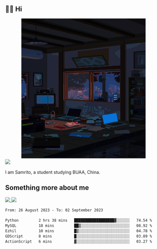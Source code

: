 ## 👋🏻 Hi

<div align="center">
<img alt="GIF" src="https://github.com/xiangsam/xiangsam/blob/271390e4ab50820a4594e3cb94b7ffaa6293de72/0_0EUAvTumWsRa2k6F.gif" width=400 height=450/>
</div>

<a href="https://github.com/xiangsam">
  <img src="https://komarev.com/ghpvc/?username=xiangsam&style=flat-square" />
</a>

I am Samrito, a student studying BUAA, China.


## Something more about me
<a href="https://github.com/xiangsam">
  <img src="https://github-readme-stats.vercel.app/api?username=xiangsam&show_icons=true&hide_border=true" />
</a>


<a href="https://github.com/xiangsam">
  <img src="https://github-readme-stats.vercel.app/api/top-langs/?username=xiangsam&layout=compact" />
</a>

<!--START_SECTION:waka-->

```txt
From: 26 August 2023 - To: 02 September 2023

Python         2 hrs 38 mins   ██████████████████▓░░░░░░   74.54 %
MySQL          18 mins         ██▒░░░░░░░░░░░░░░░░░░░░░░   08.92 %
Ezhil          10 mins         █▒░░░░░░░░░░░░░░░░░░░░░░░   04.78 %
GDScript       8 mins          █░░░░░░░░░░░░░░░░░░░░░░░░   03.89 %
ActionScript   6 mins          ▓░░░░░░░░░░░░░░░░░░░░░░░░   03.27 %
```

<!--END_SECTION:waka-->

<!---
xiangsam/xiangsam is a ✨ special ✨ repository because its `README.md` (this file) appears on your GitHub profile.
You can click the Preview link to take a look at your changes.
--->
